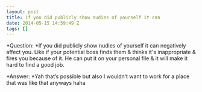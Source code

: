 ```yaml
---
layout: post
title: if you did publicly show nudies of yourself it can
date: 2014-05-15 14:59:49 Z
tags: []
---
```

*Question: *If you did publicly show nudies of yourself it can negatively affect you. Like if your potential boss finds them & thinks it's inappropriate & fires you because of it. He can put it on your personal file & it will make it hard to find a good job.

*Answer: *Yah that’s possible but also I wouldn’t want to work for a place that was like that anyways haha

